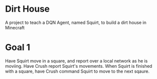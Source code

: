 # Dirt House
A project to teach a DQN Agent, named Squirt, to build a dirt house in Minecraft

# Goal 1
Have Squirt move in a square, and report over a local network as he is moviing. Have Crush report Squirt's movements. When Squirt is finished with a square, have Crush command Squirt to move to the next sqaure.
